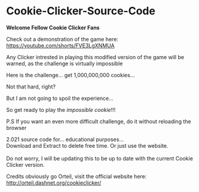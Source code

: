 # Cookie-Clicker-Source-Code
**Welcome Fellow Cookie Clicker Fans**

Check out a demonstration of the game here: https://youtube.com/shorts/FVE3LgXNMUA

Any Clicker intrested in playing this modified version of the game will be warned,
as the challenge is virtually impossible

Here is the challenge... get 1,000,000,000 cookies...

Not that hard, right?

But I am not going to spoil the experience...

So get ready to play the *impossible cookie*!!!








P.S If you want an even more difficult challenge, do it without reloading the browser

2.021 source code for... educational purposes... <br>
Download and Extract to delete free time. Or just use the website. <br> <br>
Do not worry, I will be updating this to be up to date with the current Cookie Clicker version. <br>
<!-- Well guess what, 2.021 came out... what happened to 2.020??  -->
Credits obviously go Orteil, visit the official website here: http://orteil.dashnet.org/cookieclicker/
